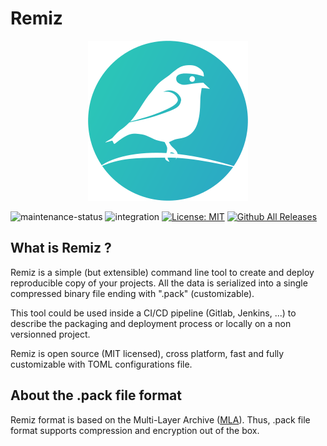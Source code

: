 # Remiz

<p align="center">
  <img src="https://github.com/remiz-org/remiz/blob/main/logo.png?raw=true">
</p>

![maintenance-status](https://img.shields.io/badge/maintenance-actively--developed-brightgreen.svg)
![integration](https://github.com/remiz-org/remiz/actions/workflows/test.yml/badge.svg)
[![License: MIT](https://img.shields.io/badge/License-MIT-yellow.svg)](https://opensource.org/licenses/MIT)
[![Github All Releases](https://img.shields.io/github/downloads/remiz-org/remiz/total.svg)](https://github.com/remiz-org/remiz/releases/latest)

## What is Remiz ?

Remiz is a simple (but extensible) command line tool to create and deploy reproducible copy of your projects.
All the data is serialized into a single compressed binary file ending with ".pack" (customizable).

This tool could be used inside a CI/CD pipeline (Gitlab, Jenkins, ...) to describe the packaging and deployment process or locally on a non versionned project.

Remiz is open source (MIT licensed), cross platform, fast and fully customizable with TOML configurations file.


## About the .pack file format

Remiz format is based on the Multi-Layer Archive ([MLA](https://github.com/ANSSI-FR/MLA)). Thus, .pack file format supports compression and encryption out of the box.
